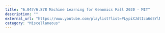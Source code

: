 ```yaml
---
title: "6.047/6.878 Machine Learning for Genomics Fall 2020 - MIT"
description: ""
external_url: "https://www.youtube.com/playlist?list=PLypiXJdtIca6dEYlNoZJwBaz__CdsaoKJ"
category: "Miscellaneous"
---
```


